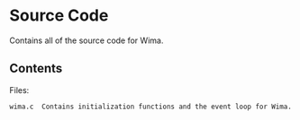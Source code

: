 # Source Code

Contains all of the source code for Wima.

## Contents

Files:

	wima.c  Contains initialization functions and the event loop for Wima.

